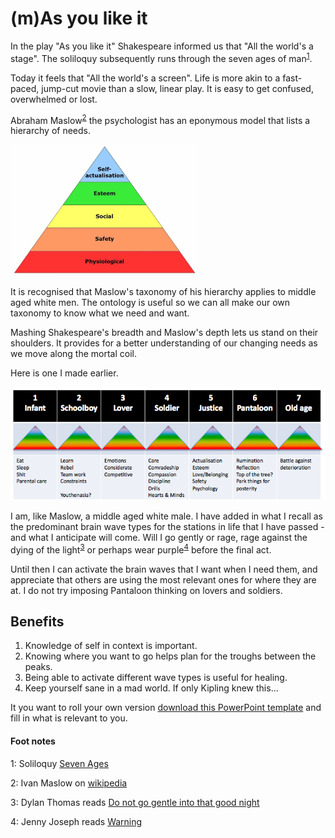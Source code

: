 # (m)As you like it

In the play "As you like it" Shakespeare informed us that "All the world's a stage". The soliloquy subsequently runs through the seven ages of man<sup>[1](#myfootnote1)</sup>.

Today it feels that "All the world's a screen". Life is more akin to a fast-paced, jump-cut movie than a slow, linear play. It is easy to get confused, overwhelmed or lost.

Abraham Maslow<sup>[2](#myfootnote2)</sup> the psychologist has an eponymous model that lists a hierarchy of needs.

<!-- ![alt text](./assets/maslow.jpg =200x200 "Shakespeare & Maslow mash") -->
<img src="./assets/maslow.jpg" width="300px">

It is recognised that Maslow's taxonomy of his hierarchy applies to middle aged white men. The ontology is useful so we can all make our own taxonomy to know what we need and want.

Mashing Shakespeare's breadth and Maslow's depth lets us stand on their shoulders. It provides for a better understanding of our changing needs as we move along the mortal coil.

Here is one I made earlier.

![alt text](./assets/masyoulikeit.png "Shakespeare & Maslow & Waves mash")

I am, like Maslow, a middle aged white male. I have added in what I recall as the predominant brain wave types for the stations in life that I have passed - and what I anticipate will come. Will I go gently or rage, rage against the dying of the light<sup>[3](#myfootnote3)</sup>  or perhaps wear purple<sup>[4](#myfootnote4)</sup> before the final act.

Until then I can activate the brain waves that I want when I need them, and appreciate that others are using the most relevant ones for where they are at. I do not try imposing Pantaloon thinking on lovers and soldiers.

## Benefits
1. Knowledge of self in context is important.
2. Knowing where you want to go helps plan for the troughs between the peaks.
3. Being able to activate different wave types is useful for healing.
4. Keep yourself sane in a mad world. If only Kipling knew this...

It you want to roll your own version <a href="https://comscientia.com/blocs/_blog/downloads/mas-you-like-it.pptx">download this PowerPoint template</a> and fill in what is relevant to you.

#### Foot notes
<a name="myfootnote1">1</a>: Soliloquy <a href="https://www.poets.org/poetsorg/poem/you-it-act-ii-scene-vii-all-worlds-stage" target="_blank">Seven Ages </a>

<a name="myfootnote2">2</a>: Ivan Maslow on <a href="https://en.wikipedia.org/wiki/Abraham_Maslow" target="_blank">wikipedia</a>

<a name="myfootnote3">3</a>: Dylan Thomas reads <a href="https://www.youtube.com/watch?v=1mRec3VbH3w" target="_blank">Do not go gentle into that good night</a>

<a name="myfootnote4">4</a>: Jenny Joseph reads <a href="https://www.youtube.com/watch?v=8cACbzanitg" target="_blank">Warning</a>